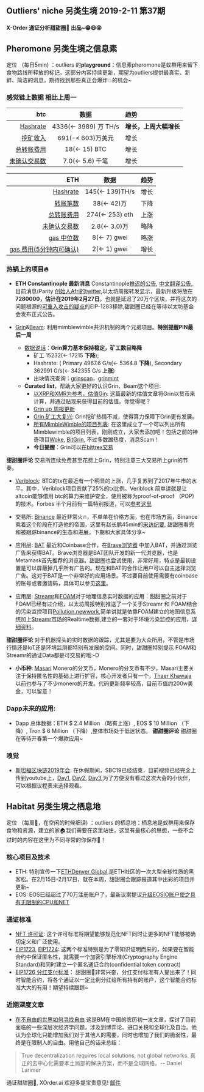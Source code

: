 

## Outliers' niche 另类生境 2019-2-11 第37期

#### X-Order 通证分析甜甜圈🍩 出品~😁😆😝 


## Pheromone 另类生境之信息素
定位 （每日5min)  ：outliers 的**playground**：信息素pheromone是蚁群用来留下食物路线所释放的标记，这部分内容持续更新，期望为outliers提供最真实、新鲜、简洁的讯息，期待找到那些真正会爆炸💥的机会~
 
### 感觉链上数据 相比上周一

| btc | 数据 | 趋势|
|---:|:--:|:--|
| [Hashrate](https://www.blockchain.com/charts/hash-rate)| 4336(<- 3989) 万 TH/s| **增长，上周大幅增长**|
| [挖矿收入](https://www.blockchain.com/charts/miners-revenue) | 691(-< 603)万美元 | 增长|
| [总转账费用](https://www.blockchain.com/charts/transaction-fees) | 18(<- 15) BTC | 增长 |
| [未确认交易数](https://www.blockchain.com/zh-cn/btc/unconfirmed-transactions) | 7.0(<- 5.6) 千笔 |增长|


|ETH | 数据 | 趋势|
|--:|:--:|:--:|
|[Hashrate](https://etherscan.io/chart/hashrate)| 145(<- 139)TH/s| 增长|
|[转账笔数](https://etherscan.io/chart/tx)|38(<- 42)万|下降|
|[总转账费用](https://etherscan.io/chart/transactionfee)| 274(<- 253) eth| 上涨|
|[未确认交易数](https://etherscan.io/chart/pendingtx)| 2.8(<- 3.0)万 | 略降|
|[gas 中位数](https://ethgasstation.info/)| 8(<- 7) gwei | 略涨|
|[gas 费用(5分钟内可确认)](https://ethgasstation.info/)| 2(<- 1) gwei | 增长|


### 热锅上的项目🔥
- **ETH Constantinople 最新消息** Constantinople[推迟的公告](https://blog.ethereum.org/2019/01/15/security-alert-ethereum-constantinople-postponement/), [中文翻译公告](https://ethfans.org/posts/security-alert-ethereum-constantinople-postponement), 目前消息(Parity [创始人Afri的twitter](https://twitter.com/5chdn/status/1086285718710816768),以太坊周报转发显示，最新升级将放在**7280000，估计在2019年2月27日**。也就是延迟了20万个区块，并将这次的问题根源的[可重入攻击的疑点](https://medium.com/chainsecurity/constantinople-enables-new-reentrancy-attack-ace4088297d9)的EIP-1283移除,甜甜圈已经在等待以太坊基金会发布正式公告。

- [Grin](https://grin-tech.org/)&[Beam](https://www.beam.mw/): 利用mimblewimble共识机制的两个兄弟项目。**特别提醒PIN最后一周**
	- [数据说话](https://grinmint.com/pages/index.html)：**Grin算力基本保持稳定，矿工数目略降**
		- 矿工 15232(<- 17215 **下降**); 
		- Hashrate: ( Primary 4967.6 G/s(<- 5364.8 **下降**), Secondary  362991 G/s(<- 342355 G/s **上涨**)  
		- 出块情况查询：[grinscan](http://grinscan.net)，[grinmint](https://grinmint.com/)
	- **Curated list**，帮助大家更好的认识Grin、Beam这个项目: 
		- [以XRP和XMR为参考，估值Gin](https://mp.weixin.qq.com/s/fcxnjN0TWjD4FoK8A1KH4g): 这篇最新的估值文章将Grin以货币来计算，并通过贴现来获得目前的估值。你觉得呢？
		- [Grin up 周报更新](https://grinnews.substack.com/)
		- [Grin 矿工大复兴](https://mp.weixin.qq.com/s/ZFErhYsYQCblbV_Os4ukPQ): Grin挖矿热情不减，使得算力保障下Grin更有发展。
		- [所有MimbleWimble的项目列表](https://cryptomoonshots.com/t/list-of-mimblewimble-based-projects/164): 在这里成立了一个可以列出所有Mimblewimble的项目列表，刚刚成立，大家去添加吧！包括之前的神奇项目[Woke](https://mw-w.ink/leer/), [BitGrin](https://www.bitgrin.io/), 不过多数蹭热度，消息Scam！
		- **今日提醒**：Grin可以[在bittrex交易](https://twitter.com/BittrexIntl/status/1094178101284794368?s=20)

**甜甜圈评论** 交易所连续免费甚至花费上Grin，特别注意三大交易所上grin的节奏。

- [Veriblock](https://www.veriblock.org): BTC的tx在最近有一个明显的上涨，几乎复苏到了2017年牛市的水平。其中，Veriblock项目贡献了25%的tx比例。Veriblock 简单讲就是让altcoin能够借用 btc的算力来维护安全，使用被称为proof-of-proof （POP)的技术。Forbes 半个月前有一篇特别报道，可以[参考这里](https://www.forbes.com/sites/ktorpey/2019/01/09/a-new-blockchain-project-is-generating-20-of-daily-bitcoin-transactions/#12cf727c6129)

- 交易所: [Binance](https://www.binance.com/) 最近非常火🔥，不单单在价格方面，也在市场方面，Binance乘着这个阶段在打造他的帝国，这里有赵长鹏45min的[采访纪要](https://www.binance.com/en/blog/300213018722623488/), 甜甜圈看完和被跟踪binance的生态和进展，下期和大家具体分享~ 

- 应用层: [BAT](https://basicattentiontoken.org/) 最近和Coinbase合作，在[Brave浏览器](https://brave.com/) 中加入BAT，并通过浏览广告来获得BAT。Brave浏览器是BAT团队开发的新一代浏览器，也是Metamask首先推荐的浏览器。甜甜圈也尝试使用，非常好用，特点是最初设置是可以屏蔽掉几乎所有广告的。现在和BAT的合作让用户可以自主选择浏览广告。这对于BAT是一个非常好的应用场景。不过要目前使用需要有coinbase的账号或者邀请码，具体可以参见[这里](https://www.coinbase.com/earn/basic-attention-token?utm_medium=referral&utm_source=brave&utm_campaign=bat_launch)。

- 应用层: [Streamr](https://www.streamr.com/)和[FOAM](https://www.foam.space/)对于地理信息实时数据的应用：甜甜圈之前对于FOAM已经有过介绍，以太坊周报特别推送了一个关于Streamr 和 FOAM结合的污染监控项目[Pollution.newwork](http://pollution.network/),简单讲就是依靠FOAM建立的地图信息系统加上[Streamr市场](https://marketplace.streamr.com/)的Realtime数据,建立的一套对于环境污染监控的应用，[详细资料](https://discourse.foam.space/t/foam-streamr-for-pollution-monitoring-a-project-i-have-been-working-on/550)。

**甜甜圈评论** 对于机器探头的实时数据的跟踪，尤其是要为大众所用，不管是市场行情还是IoT还是环境监测都特别有发展的空间。同时，甜甜圈特别提示 FOAM和Streamr的通证Data都是可交易的哦:-D

- **小币种**: [Masari](https://getmasari.org) Monero的分叉币，Monero的分叉币有不少，Masari主要关注于保持匿名性的基础上进行扩容，核心开发者只有一个，[Thaer Khawaja](https://twitter.com/thaerkh) 以前也参与了不少monero的开发。代码更新频率较高，目前市值约200w美金，可以留意！

### Dapp未来的应用: 
- Dapp 总体数据：ETH $ 2.4 Million （略有上涨）, EOS $ 10 Million （下降）, Tron $ 6 Million （下降）,整体市场处于低迷状态。 
**甜甜圈评论** 甜甜圈在等待开春第一个爆款应用~


### 嗅觉
- [斯坦福区块链2019年会](https://cyber.stanford.edu/sbc19): 在休假期间，SBC19已经结束，目前视频已经完全上传到youtube上，[Day1](https://www.youtube.com/watch?v=XckwEw8FyEA), [Day2](https://www.youtube.com/watch?v=sQOfnsW6PTY), [Day3](https://www.youtube.com/watch?v=U5fEvfAFs_o),为了方便没有看过这次大会的小伙伴，可以根据议程表来选择观看。


## Habitat 另类生境之栖息地
定位 （每周🍵，在空闲的时候细读) ：outliers 的栖息地：栖息地是蚁群用来保存食物和资源，建立的家🏠我们需要在这里站住，这里有最核心的思想，一些不会过时的内容在这里为不同寻常的你保存🌲！

### 核心项目及技术

- ETH: 特别宣传一下[ETHDenver Global](https://www.ethdenver.com/),是ETH社区的一次大型全球性质的黑客松。在2月15日-2月17日，就在本周，甜甜圈会跟踪报道其中出彩的项目并更新~
- EOS: EOS已经超过了70万注册账户了，最新议案提议[升级EOSIO账户使之具有无限制的CPU和NET](https://eosauthority.com/approval/view?scope=cryptolions1&name=eosiounlim11&lnc=en)

### 通证标准
- [NFT 许可证](https://www.nftlicense.org/): 这个许可标准将期望能够规范化NFT同时让更多的NFT能够被确切定义和广泛使用。
- [EIP1723](https://github.com/ethereum/EIPs/issues/1723), [EIP1724](https://github.com/ethereum/EIPs/issues/1724): 这两个标准特别是为了零知识证明而来的，如果要在智能合约中保证匿名性，就需要一个加密引擎标准(Cryptography Engine Standard)和同时建立一个匿名通证合约(confidential token contract)
- [EIP1726 分红支付标准](https://github.com/ethereum/EIPs/issues/1726)： 甜甜圈🍩非常兴奋，分红支付标准有人提出来了！同时智能合约，将各个通证以一定比例分红给所有持有的账户，这个智能合约标准大大的有用！期望持续跟踪~ 

### 近期深度文章
- [在不自由的世界如何寻找自由](https://medium.com/@bytemaster/how-to-find-freedom-in-a-unfree-world-59a416a0e8e0) 这是BM在中国的农历初一发文章，探讨了目前面临的一些深层次经济学问题，涉及到博弈论、进口关税和全球化及自治。他认为全球化只能增加我们对于其他人的需要，同时也增加了我们的脆弱性，最终是在限制人的自由。用他自己的话来总结：

> True decentralization requires local solutions, not global networks. 真正的去中心化需要本土局部的解决方案，而不是全球网络。-- Daniel Larimer


通证甜甜圈🍩, XOrder.ai 欢迎多提宝贵意见! [邮件](qchen@xorder.ai)
